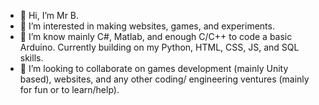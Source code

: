 - 👋 Hi, I’m Mr B.
- 👀 I’m interested in making websites, games, and experiments.
- 🌱 I’m know mainly C#, Matlab, and enough C/C++ to code a basic Arduino. Currently building on my Python, HTML, CSS, JS, and SQL skills.
- 💞️ I’m looking to collaborate on games development (mainly Unity based), websites, and any other coding/ engineering ventures (mainly for fun or to learn/help).

<!---
RhubarbSaab/RhubarbSaab is a ✨ special ✨ repository because its `README.md` (this file) appears on your GitHub profile.
You can click the Preview link to take a look at your changes.
--->
